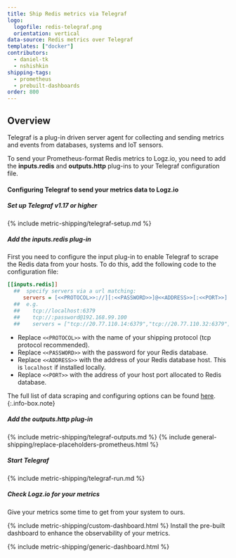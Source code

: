 ```yaml
---
title: Ship Redis metrics via Telegraf
logo:
  logofile: redis-telegraf.png
  orientation: vertical
data-source: Redis metrics over Telegraf
templates: ["docker"]
contributors:
  - daniel-tk
  - nshishkin
shipping-tags:  
  - prometheus
  - prebuilt-dashboards
order: 800
---
```


## Overview

Telegraf is a plug-in driven server agent for collecting and sending metrics and events from databases, systems and IoT sensors.

To send your Prometheus-format Redis metrics to Logz.io, you need to add the **inputs.redis** and **outputs.http** plug-ins to your Telegraf configuration file.

#### Configuring Telegraf to send your metrics data to Logz.io

<div class="tasklist">

##### Set up Telegraf v1.17 or higher

{% include metric-shipping/telegraf-setup.md %}
 
##### Add the inputs.redis plug-in

First you need to configure the input plug-in to enable Telegraf to scrape the Redis data from your hosts. To do this, add the following code to the configuration file:


``` ini
[[inputs.redis]]
  ##  specify servers via a url matching:
     servers = [<<PROTOCOL>>://][:<<PASSWORD>>]@<<ADDRESS>>[:<<PORT>>]
  ##  e.g.
  ##    tcp://localhost:6379
  ##    tcp://:password@192.168.99.100
  ##    servers = ["tcp://20.77.110.14:6379","tcp://20.77.110.32:6379"]
```

* Replace `<<PROTOCOL>>` with the name of your shipping protocol (tcp protocol recommended).
* Replace `<<PASSWORD>>` with the password for your Redis database.
* Replace `<<ADDRESS>>` with the address of your Redis database host. This is `localhost` if installed locally.
* Replace `<<PORT>>` with the address of your host port allocated to Redis database.

<!-- info-box-start:info -->
The full list of data scraping and configuring options can be found [here](https://github.com/influxdata/telegraf/blob/release-1.18/plugins/inputs/redis/README.md).
{:.info-box.note}
<!-- info-box-end -->

##### Add the outputs.http plug-in

{% include metric-shipping/telegraf-outputs.md %}
{% include general-shipping/replace-placeholders-prometheus.html %}

##### Start Telegraf

{% include metric-shipping/telegraf-run.md %}

##### Check Logz.io for your metrics

Give your metrics some time to get from your system to ours.


{% include metric-shipping/custom-dashboard.html %} Install the pre-built dashboard to enhance the observability of your metrics.

<!-- logzio-inject:install:grafana:dashboards ids=["1sS7i6SyMz35RIay8NRYGp"] --> 

{% include metric-shipping/generic-dashboard.html %} 



</div>

